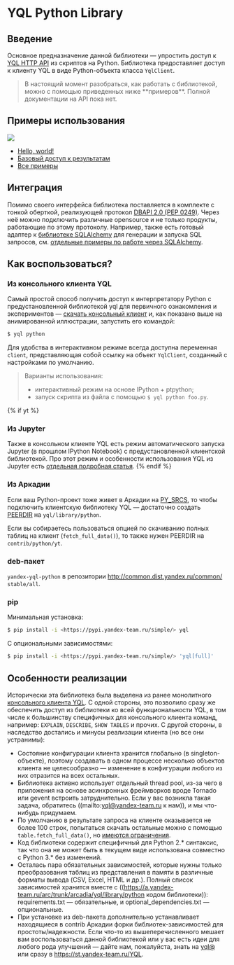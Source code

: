 # YQL Python Library
## Введение
Основное предназначение данной библиотеки — упростить доступ к [YQL HTTP API](http.md) из скриптов на Python.
Библиотека предоставляет доступ к клиенту YQL в виде Python-объекта класса `YqlClient`.
<blockquote>В настоящий момент разобраться, как работать с библиотекой, можно с помощью приведенных ниже **примеров**. Полной документации на API пока нет.
</blockquote>

## Примеры использования
![](https://wiki.yandex-team.ru/yql/lib/python/.files/yql-python.gif)

* [Hello, world!](https://a.yandex-team.ru/arc/trunk/arcadia/yql/library/python/yql/api/v1/examples/hello_world.py)
* [Базовый доступ к результатам](https://a.yandex-team.ru/arc/trunk/arcadia/yql/library/python/yql/api/v1/examples/iterate.py)
* [Все примеры](https://a.yandex-team.ru/arc/trunk/arcadia/yql/library/python/yql/api/v1/examples)

## Интеграция
Помимо своего интерфейса библиотека поставляется в комплекте с тонкой оберткой, реализующей протокол [DBAPI 2.0 (PEP 0249)](https://www.python.org/dev/peps/pep-0249/). Через неё можно подключить различные opensource и не только продукты, работающие по этому протоколу. Например, также есть готовый адаптер к [библиотеке SQLAlchemy](https://www.sqlalchemy.org) для генерации и запуска SQL запросов, см. [отдельные примеры по работе через SQLAlchemy](https://a.yandex-team.ru/arc/trunk/arcadia/yql/library/python/yql/sqlalchemy/examples).

## Как воспользоваться?
### Из консольного клиента YQL
Cамый простой способ получить доступ к интерпретатору Python с предустановленной библиотекой yql для первичного ознакомления и экспериментов — [скачать консольный клиент](cli.md#vvedenie) и, как показано выше на анимированной иллюстрации, запустить его командой:
``` sh
$ yql python
```
Для удобства в интерактивном режиме всегда доступна переменная `client`, представляющая собой ссылку на объект `YqlClient`, созданный с настройками по умолчанию.

<blockquote>Варианты использования:

* интерактивный режим на основе IPython + ptpython;
* запуск скрипта из файла с помощью `$ yql python foo.py`.</blockquote>
{% if yt %}
### Из Jupyter
Также в консольном клиенте YQL есть режим автоматического запуска Jupyter (в прошлом IPython Notebook) с предустановленной клиентской библиотекой. Про этот режим и особенности использования YQL из Jupyter есть [отдельная подробная статья](../guides/jupyter.md).
{% endif %}
### Из Аркадии
Если ваш Python-проект тоже живет в Аркадии на [PY_SRCS](https://wiki.yandex-team.ru/devtools/commandsandvars/pysrcs/), то чтобы подключить клиентскую библиотеку YQL — достаточно создать [PEERDIR](https://wiki.yandex-team.ru/devtools/commandsandvars/#komandyproekta) на `yql/library/python`.

Если вы собираетесь пользоваться опцией по скачиванию полных таблиц на клиент (`fetch_full_data()`), то также нужен PEERDIR на `contrib/python/yt`.

### deb-пакет
`yandex-yql-python` в репозитории <http://common.dist.yandex.ru/common/> `stable/all`.

### pip
Минимальная установка:
``` sh
$ pip install -i <https://pypi.yandex-team.ru/simple/> yql
```
С опциональными зависимостями:
``` sh
$ pip install -i <https://pypi.yandex-team.ru/simple/> 'yql[full]'
```
## Особенности реализации
Исторически эта библиотека была выделена из ранее монолитного [консольного клиента YQL](cli.md). С одной стороны, это позволило сразу же обеспечить доступ из библиотеки ко всей функциональности YQL, в том числе к большинству специфичных для консольного клиента команд, например: `EXPLAIN`, `DESCRIBE`, `SHOW TABLES` и прочих. С другой стороны, в наследство достались и минусы реализации клиента (но все они устранимы):

* Состояние конфигурации клиента хранится глобально (в singleton-объекте), поэтому создавать в одном процессе несколько объектов клиента не целесообразно — изменение в конфигурации любого из них отразится на всех остальных.
* Библиотека активно использует отдельный thread pool, из-за чего в приложения на основе асинхронных фреймворков вроде Tornado или gevent встроить затруднительно. Если у вас возникла такая задача, обратитесь ((mailto:yql@yandex-team.ru к нам)), и мы что-нибудь придумаем.
* По умолчанию в результате запроса на клиенте оказывается не более 100 строк, попытаться скачать остальные можно с помощью `table.fetch_full_data()`, но [имеются ограничения](cli.md#zagruzkapolnogorezultata).
* Код библиотеки содержит специфичный для Python 2.* синтаксис, так что она не может быть в текущем виде использована совместно с Python 3.* без изменений.
* Осталась пара обязательных зависимостей, которые нужны только преобразования таблиц из представления в памяти в различные форматы вывода (CSV, Excel, HTML и др.). Полный список зависимостей хранится вместе с ((https://a.yandex-team.ru/arc/trunk/arcadia/yql/library/python кодом библиотеки)): requirements.txt — обязательные, и optional_dependencies.txt — опциональные.
* При установке из deb-пакета дополнительно устанавливает находящиеся в contrib Аркадии форки библиотек-зависимостей для простоты/надежности.
Если что-то из вышеперечисленного мешает вам воспользоваться данной библиотекой или у вас есть идеи для любого рода улучшений — дайте нам, пожалуйста, знать на [yql@](mailto:yql@yandex-team.ru) или сразу в <https://st.yandex-team.ru/YQL>.
